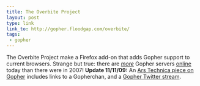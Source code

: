 ```yaml
---
title: The Overbite Project
layout: post
type: link
link_to: http://gopher.floodgap.com/overbite/
tags:
 - gopher
---
```

The Overbite Project make a Firefox add-on that adds Gopher support to current browsers. Strange but true: there are _[more](http://en.wikipedia.org/wiki/Gopher_%28protocol%29#Availability_of_Gopher_today "Wikipedia: Availability of Gopher today")_ Gopher servers [online](gopher://gopher.floodgap.com/1/world) today than there were in 2007! <strong>Update 11/11/09:</strong> An [Ars Technica piece on Gopher](http://arstechnica.com/tech-policy/news/2009/11/the-web-may-have-won-but-gopher-tunnels-on.ars?utm_source=rss&utm_medium=rss&utm_campaign=rss) includes links to a Gopherchan, and a [Gopher Twitter stream](gopher://gopher.floodgap.com/1/fun/twitpher?segphault).